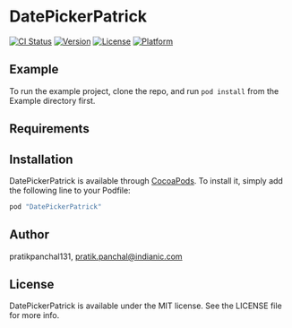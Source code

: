# DatePickerPatrick

[![CI Status](http://img.shields.io/travis/pratikpanchal131/DatePickerPatrick.svg?style=flat)](https://travis-ci.org/pratikpanchal131/DatePickerPatrick)
[![Version](https://img.shields.io/cocoapods/v/DatePickerPatrick.svg?style=flat)](http://cocoapods.org/pods/DatePickerPatrick)
[![License](https://img.shields.io/cocoapods/l/DatePickerPatrick.svg?style=flat)](http://cocoapods.org/pods/DatePickerPatrick)
[![Platform](https://img.shields.io/cocoapods/p/DatePickerPatrick.svg?style=flat)](http://cocoapods.org/pods/DatePickerPatrick)

## Example

To run the example project, clone the repo, and run `pod install` from the Example directory first.

## Requirements

## Installation

DatePickerPatrick is available through [CocoaPods](http://cocoapods.org). To install
it, simply add the following line to your Podfile:

```ruby
pod "DatePickerPatrick"
```

## Author

pratikpanchal131, pratik.panchal@indianic.com

## License

DatePickerPatrick is available under the MIT license. See the LICENSE file for more info.
